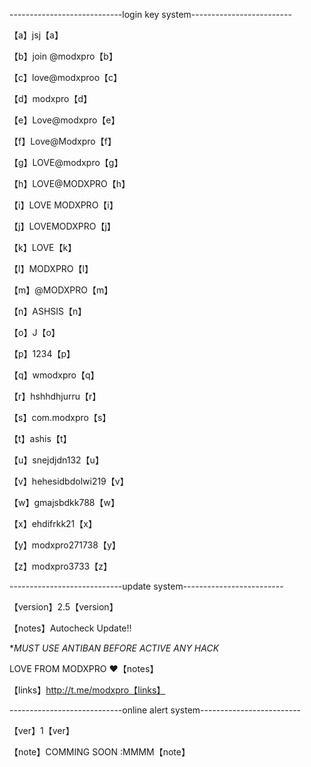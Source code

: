 ----------------------------login key system-------------------------

【a】jsj【a】

【b】join @modxpro【b】

【c】love@modxproo【c】          

【d】modxpro【d】

【e】Love@modxpro【e】

【f】Love@Modxpro【f】

【g】LOVE@modxpro【g】

【h】LOVE@MODXPRO【h】

【i】LOVE MODXPRO【i】

【j】LOVEMODXPRO【j】

【k】LOVE【k】

【l】MODXPRO【l】

【m】@MODXPRO【m】

【n】ASHSIS【n】

【o】J【o】

【p】1234【p】

【q】wmodxpro【q】

【r】hshhdhjurru【r】

【s】com.modxpro【s】

【t】ashis【t】

【u】snejdjdn132【u】

【v】hehesidbdolwi219【v】

【w】gmajsbdkk788【w】

【x】ehdifrkk21【x】

【y】modxpro271738【y】

【z】modxpro3733【z】

----------------------------update system-------------------------

【version】2.5【version】

【notes】Autocheck Update!!

**MUST USE ANTIBAN BEFORE ACTIVE ANY HACK*

LOVE FROM MODXPRO ❤️【notes】 

【links】http://t.me/modxpro【links】

----------------------------online alert system-------------------------

【ver】1【ver】

【note】COMMING SOON :MMMM【note】
